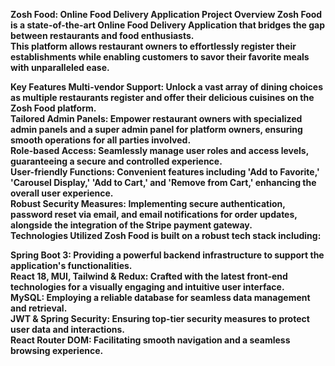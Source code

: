 <b>Zosh Food: Online Food Delivery Application
Project Overview
Zosh Food is a state-of-the-art Online Food Delivery Application that bridges the gap between restaurants and food enthusiasts. <br>
This platform allows restaurant owners to effortlessly register their establishments while enabling customers to savor their favorite meals with unparalleled ease.<b>

<b>Key Features<b>
<b>Multi-vendor Support:</b> Unlock a vast array of dining choices as multiple restaurants register and offer their delicious cuisines on the Zosh Food platform. <br>
Tailored Admin Panels: Empower restaurant owners with specialized admin panels and a super admin panel for platform owners, ensuring smooth operations for all parties involved. <br>
<b>Role-based Access:<b> Seamlessly manage user roles and access levels, guaranteeing a secure and controlled experience. <br>
<b>User-friendly Functions:</b> Convenient features including 'Add to Favorite,' 'Carousel Display,' 'Add to Cart,' and 'Remove from Cart,' enhancing the overall user experience. <br>
<b>Robust Security Measures:</b> Implementing secure authentication, password reset via email, and email notifications for order updates, alongside the integration of the Stripe payment gateway. <br>
Technologies Utilized
Zosh Food is built on a robust tech stack including:

<b>Spring Boot 3:</b> Providing a powerful backend infrastructure to support the application's functionalities. <br>
<b>React 18, MUI, Tailwind & Redux:</b> Crafted with the latest front-end technologies for a visually engaging and intuitive user interface. <br>
<b>MySQL:</b> Employing a reliable database for seamless data management and retrieval. <br>
<b>JWT & Spring Security:</b> Ensuring top-tier security measures to protect user data and interactions. <br>
<b>React Router DOM:</b> Facilitating smooth navigation and a seamless browsing experience. <br>

